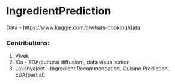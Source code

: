 # IngredientPrediction

Data - https://www.kaggle.com/c/whats-cooking/data

### Contributions:
1. Vivek 
2. Xia - EDA(cultural diffusion), data visualisation
3. Lakshyajeet - Ingredient Recommendation, Cuisine Prediction, EDA(partial)
